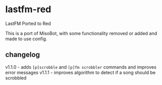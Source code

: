 # lastfm-red
LastFM Ported to Red

This is a port of MisoBot, with some functionality removed or added and made to use config. 

## changelog

v1.1.0 - adds `[p]scrobble` and `[p]fm scrobbler` commands and improves error messages
v1.1.1 - improves algorithm to detect if a song should be scrobbled
